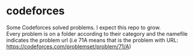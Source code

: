 # codeforces
Some Codeforces solved problems. I expect this repo to grow.  
Every problem is on a folder according to their category and the namefile indicates the problem url 
(i.e 71A means that is the problem with URL: https://codeforces.com/problemset/problem/71/A)
